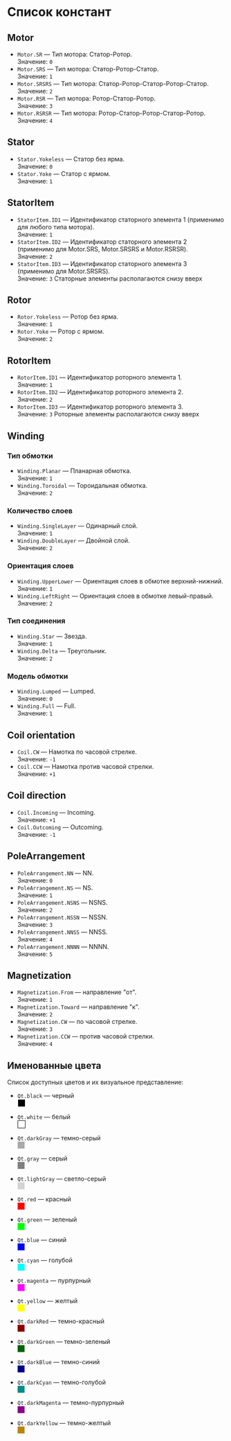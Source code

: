 # Список констант

## Motor
- `Motor.SR` — Тип мотора: Статор-Ротор.  
  Значение: `0`
- `Motor.SRS` — Тип мотора: Статор-Ротор-Статор.  
  Значение: `1`
- `Motor.SRSRS` — Тип мотора: Статор-Ротор-Статор-Ротор-Статор.  
  Значение: `2`
- `Motor.RSR` — Тип мотора: Ротор-Статор-Ротор.  
  Значение: `3`
- `Motor.RSRSR` — Тип мотора: Ротор-Статор-Ротор-Статор-Ротор.  
  Значение: `4`

## Stator
- `Stator.Yokeless` — Статор без ярма.  
  Значение: `0`
- `Stator.Yoke` — Статор с ярмом.  
  Значение: `1`

## StatorItem
- `StatorItem.ID1` — Идентификатор статорного элемента 1 (применимо для любого типа мотора).  
  Значение: `1`
- `StatorItem.ID2` — Идентификатор статорного элемента 2 (применимо для Motor.SRS, Motor.SRSRS и Motor.RSRSR).  
  Значение: `2`
- `StatorItem.ID3` — Идентификатор статорного элемента 3 (применимо для Motor.SRSRS).    
  Значение: `3`
Статорные элементы располагаются снизу вверх

## Rotor
- `Rotor.Yokeless` — Ротор без ярма.  
  Значение: `1`
- `Rotor.Yoke` — Ротор с ярмом.  
  Значение: `2`
  
## RotorItem
- `RotorItem.ID1` — Идентификатор роторного элемента 1.  
  Значение: `1`
- `RotorItem.ID2` — Идентификатор роторного элемента 2.  
  Значение: `2`
- `RotorItem.ID3` — Идентификатор роторного элемента 3.  
  Значение: `3`
  Роторные элементы располагаются снизу вверх

## Winding
### Тип обмотки
- `Winding.Planar` — Планарная обмотка.  
  Значение: `1`
- `Winding.Toroidal` — Тороидальная обмотка.  
  Значение: `2`
  
### Количество слоев
- `Winding.SingleLayer` — Одинарный слой.  
  Значение: `1`
- `Winding.DoubleLayer` — Двойной слой.  
  Значение: `2`

### Ориентация слоев
- `Winding.UpperLower` — Ориентация слоев в обмотке верхний-нижний.  
  Значение: `1`
- `Winding.LeftRight` — Ориентация слоев в обмотке левый-правый.  
  Значение: `2`

### Тип соединения
- `Winding.Star` — Звезда.  
  Значение: `1`
- `Winding.Delta` — Треугольник.  
  Значение: `2`
  
### Модель обмотки
- `Winding.Lumped` — Lumped.  
  Значение: `0`
- `Winding.Full` — Full.  
  Значение: `1`

## Coil orientation
- `Coil.CW` — Hамотка по часовой стрелке.  
  Значение: `-1`
- `Coil.CCW` — Hамотка против часовой стрелки.  
  Значение: `+1`

## Coil direction
- `Coil.Incoming` — Incoming.  
  Значение: `+1`
- `Coil.Outcoming` — Outcoming.  
  Значение: `-1`


## PoleArrangement
- `PoleArrangement.NN` — NN.  
  Значение: `0`
- `PoleArrangement.NS` — NS.  
  Значение: `1`
- `PoleArrangement.NSNS` — NSNS.  
  Значение: `2`
- `PoleArrangement.NSSN` — NSSN.  
  Значение: `3`
- `PoleArrangement.NNSS` — NNSS.  
  Значение: `4`
- `PoleArrangement.NNNN` — NNNN.  
  Значение: `5`

## Magnetization
- `Magnetization.From` — направление "от".  
  Значение: `1`
- `Magnetization.Toward` — направление "к".  
  Значение: `2`
- `Magnetization.CW` — по часовой стрелке.  
  Значение: `3`
- `Magnetization.CCW` — против часовой стрелки.  
  Значение: `4`
  
  
## Именованные цвета

Список доступных цветов и их визуальное представление:

- `Qt.black` — черный  
  <span style="display:inline-block;width:16px;height:16px;background-color:#000000;border:1px solid #FFFFFF;"></span>  

- `Qt.white` — белый  
  <span style="display:inline-block;width:16px;height:16px;background-color:#FFFFFF;border:1px solid #000000;"></span>  

- `Qt.darkGray` — темно-серый  
  <span style="display:inline-block;width:16px;height:16px;background-color:#A9A9A9;"></span>  

- `Qt.gray` — серый  
  <span style="display:inline-block;width:16px;height:16px;background-color:#808080;"></span>  

- `Qt.lightGray` — светло-серый  
  <span style="display:inline-block;width:16px;height:16px;background-color:#D3D3D3;"></span>  

- `Qt.red` — красный  
  <span style="display:inline-block;width:16px;height:16px;background-color:#FF0000;"></span>  

- `Qt.green` — зеленый  
  <span style="display:inline-block;width:16px;height:16px;background-color:#00FF00;"></span>  

- `Qt.blue` — синий  
  <span style="display:inline-block;width:16px;height:16px;background-color:#0000FF;"></span>  

- `Qt.cyan` — голубой  
  <span style="display:inline-block;width:16px;height:16px;background-color:#00FFFF;"></span>  

- `Qt.magenta` — пурпурный  
  <span style="display:inline-block;width:16px;height:16px;background-color:#FF00FF;"></span>  

- `Qt.yellow` — желтый  
  <span style="display:inline-block;width:16px;height:16px;background-color:#FFFF00;"></span>  

- `Qt.darkRed` — темно-красный  
  <span style="display:inline-block;width:16px;height:16px;background-color:#8B0000;"></span>  

- `Qt.darkGreen` — темно-зеленый  
  <span style="display:inline-block;width:16px;height:16px;background-color:#006400;"></span>  

- `Qt.darkBlue` — темно-синий  
  <span style="display:inline-block;width:16px;height:16px;background-color:#00008B;"></span>  

- `Qt.darkCyan` — темно-голубой  
  <span style="display:inline-block;width:16px;height:16px;background-color:#008B8B;"></span>  

- `Qt.darkMagenta` — темно-пурпурный  
  <span style="display:inline-block;width:16px;height:16px;background-color:#8B008B;"></span>  

- `Qt.darkYellow` — темно-желтый  
  <span style="display:inline-block;width:16px;height:16px;background-color:#B8860B;"></span>  
